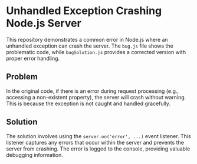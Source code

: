 # Unhandled Exception Crashing Node.js Server

This repository demonstrates a common error in Node.js where an unhandled exception can crash the server.  The `bug.js` file shows the problematic code, while `bugSolution.js` provides a corrected version with proper error handling.

## Problem

In the original code, if there is an error during request processing (e.g., accessing a non-existent property), the server will crash without warning. This is because the exception is not caught and handled gracefully.

## Solution

The solution involves using the `server.on('error', ...)` event listener.  This listener captures any errors that occur within the server and prevents the server from crashing. The error is logged to the console, providing valuable debugging information.